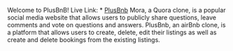 Welcome to PlusBnB!
Live Link: * [PlusBnb](https://plusbnb.herokuapp.com/)
Mora, a Quora clone, is a popular social media website that allows users to publicly share questions, leave comments and vote on questions and answers.
PlusBnb,  an airBnb clone, is a platform that allows users to create, delete, edit their listings as well as create and delete bookings from the existing listings.